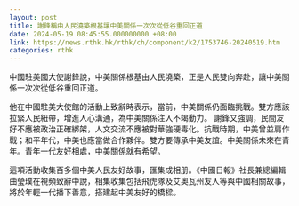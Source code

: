 ```yaml
---
layout: post
title: 謝鋒稱由人民澆築根基讓中美關係一次次從低谷重回正道
date: 2024-05-19 08:45:55.000000000 +08:00
link: https://news.rthk.hk/rthk/ch/component/k2/1753746-20240519.htm
categories: rthk
---
```


中國駐美國大使謝鋒說，中美關係根基由人民澆築，正是人民雙向奔赴，讓中美關係一次次從低谷重回正道。

他在中國駐美大使館的活動上致辭時表示，當前，中美關係仍面臨挑戰。雙方應該拉緊人民紐帶，增進人心溝通，為中美關係注入不竭動力。 謝鋒又強調，民間友好不應被政治正確綁架，人文交流不應被對華強硬毒化。抗戰時期，中美曾並肩作戰；和平年代，中美也應當做合作夥伴。雙方要傳承中美友誼。中美關係未來在青年。青年一代友好相處，中美關係就有希望。 

這項活動收集百多個中美人民友好故事，匯集成相册。《中國日報》社長兼總編輯曲瑩璞在視頻致辭中說，相集收集包括飛虎隊及艾奧瓦州友人等與中國相關故事，將於年輕一代播下善意，搭建起中美友好的橋樑。
